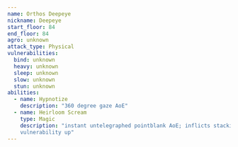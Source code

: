 ```yaml
---
name: Orthos Deepeye
nickname: Deepeye
start_floor: 84
end_floor: 84
agro: unknown
attack_type: Physical
vulnerabilities:
  bind: unknown
  heavy: unknown
  sleep: unknown
  slow: unknown
  stun: unknown
abilities:
  - name: Hypnotize
    description: "360 degree gaze AoE"
  - name: Heirloom Scream
    type: Magic
    description: "instant untelegraphed pointblank AoE; inflicts stacking
    vulnerability up"
---
```

